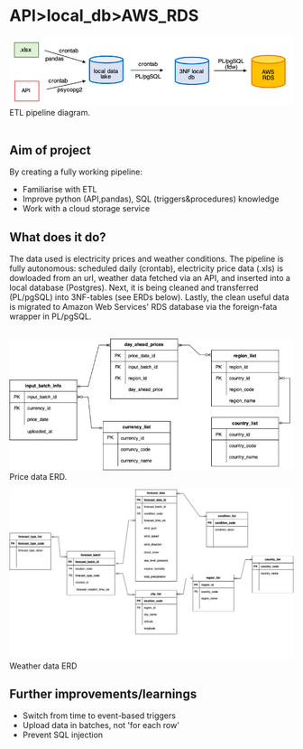 # API>local_db>AWS_RDS<br>

![alt text](https://github.com/jdeksnys/ETL-Pipeline/blob/main/diagram_pipeline.png)<br>
ETL pipeline diagram.<br>
<br>

## Aim of project
By creating a fully working pipeline:<br>
- Familiarise with ETL<br>
- Improve python (API,pandas), SQL (triggers&procedures) knowledge<br>
- Work with a cloud storage service<br>

## What does it do?
The data used is electricity prices and weather conditions. The pipeline is fully autonomous: scheduled daily (crontab), electricity price data (.xls) is dowloaded from an url, weather data fetched via an API, and inserted into a local database (Postgres). Next, it is being cleaned and transferred (PL/pgSQL) into 3NF-tables (see ERDs below). Lastly, the clean useful data is migrated to Amazon Web Services' RDS database via the foreign-fata wrapper in PL/pgSQL.<br>
<br>

![alt text](https://github.com/jdeksnys/ETL-Pipeline/blob/main/ERD_day_ahead.png)<br>
Price data ERD.<br>

![alt text](https://github.com/jdeksnys/ETL-Pipeline/blob/main/ERD_meteo_png.png)<br>
Weather data ERD<br>

## Further improvements/learnings
- Switch from time to event-based triggers<br>
- Upload data in batches, not 'for each row'<br>
- Prevent SQL injection<br>
